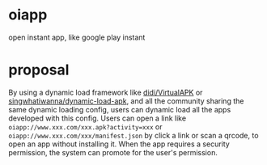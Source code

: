 # oiapp
open instant app, like google play instant

# proposal
By using a dynamic load framework like [didi/VirtualAPK](https://github.com/didi/VirtualAPK) or [singwhatiwanna/dynamic-load-apk](https://github.com/singwhatiwanna/dynamic-load-apk), and all the community sharing the same dynamic loading config, users can dynamic load all the apps developed with this config. Users can open a link like `oiapp://www.xxx.com/xxx.apk?activity=xxx` or `oiapp://www.xxx.com/xxx/manifest.json` by click a link or scan a qrcode, to open an app without installing it. When the app requires a security permission, the system can promote for the user's permission.
